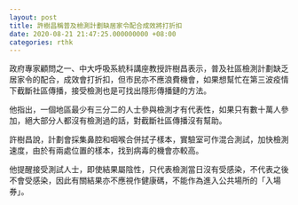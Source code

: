 ```yaml
---
layout: post
title: 許樹昌稱普及檢測計劃缺居家令配合成效將打折扣
date: 2020-08-21 21:47:25.000000000 +08:00
categories: rthk
---
```


政府專家顧問之一、中大呼吸系統科講座教授許樹昌表示，普及社區檢測計劃缺乏居家令的配合，成效會打折扣，但市民亦不應浪費機會，如果想幫忙在第三波疫情下截斷社區傳播，接受檢測也是可找出隱形傳播鏈的方法。

他指出，一個地區最少有三分二的人士參與檢測才有代表性，如果只有數十萬人參加，絕大部分人都沒有檢測過的話，對截斷社區傳播沒有幫助。

許樹昌說，計劃會採集鼻腔和咽喉合併拭子樣本，實驗室可作混合測試，加快檢測速度，由於有兩處位置的樣本，找到病毒的機會亦較高。 

他提醒接受測試人士，即使結果屬陰性，只代表檢測當日沒有受感染，不代表之後不會受感染，因此有關結果亦不應視作健康碼，不能作為進入公共場所的「入場券」。

